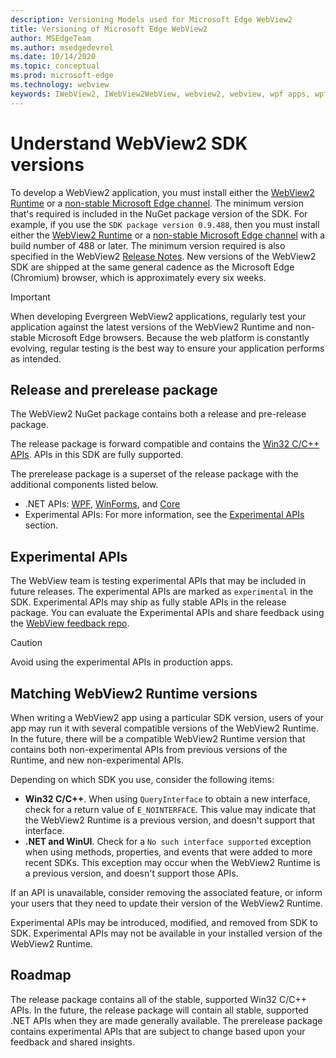 ```yaml
---
description: Versioning Models used for Microsoft Edge WebView2
title: Versioning of Microsoft Edge WebView2
author: MSEdgeTeam
ms.author: msedgedevrel
ms.date: 10/14/2020
ms.topic: conceptual
ms.prod: microsoft-edge
ms.technology: webview
keywords: IWebView2, IWebView2WebView, webview2, webview, wpf apps, wpf, edge, ICoreWebView2, ICoreWebView2Host, browser control, edge html
---
```


# Understand WebView2 SDK versions  

To develop a WebView2 application, you must install either the [WebView2 Runtime](https://developer.microsoft.com/microsoft-edge/webview2/) or a [non-stable Microsoft Edge channel](https://www.microsoftedgeinsider.com/en-us/download).  The minimum version that's required is included in the NuGet package version of the SDK.  For example, if you use the `SDK package version 0.9.488`, then you must install either the [WebView2 Runtime](https://developer.microsoft.com/microsoft-edge/webview2/) or a [non-stable Microsoft Edge channel](https://www.microsoftedgeinsider.com/en-us/download) with a build number of 488 or later.  The minimum version required is also specified in the WebView2 [Release Notes][Releasenotes]. New versions of the WebView2 SDK are shipped at the same general cadence as the Microsoft Edge (Chromium) browser, which is approximately every six weeks.  

> [!IMPORTANT]
> When developing Evergreen WebView2 applications, regularly test your application against the latest versions of the WebView2 Runtime and non-stable Microsoft Edge browsers. Because the web platform is constantly evolving, regular testing is the best way to ensure your application performs as intended.

## Release and prerelease package  

The WebView2 NuGet package contains both a release and pre-release package.

The release package is forward compatible and contains the [Win32 C/C++ APIs][ReferenceWin32]. APIs in this SDK are fully supported.  

The prerelease package is a superset of the release package with the additional components listed below.  

*   .NET APIs: [WPF][DotnetMicrosoftWebWebview2WpfNamespace], [WinForms][DotnetMicrosoftWebWebview2WinformsNamespace], and [Core][DotnetMicrosoftWebWebview2CoreNamespace]  
*   Experimental APIs:  For more information, see the [Experimental APIs](#experimental-apis) section.  


## Experimental APIs  

The WebView team is testing experimental APIs that may be included in future releases.  The experimental APIs are marked as `experimental` in the SDK.  Experimental APIs may ship as fully stable APIs in the release package. You can evaluate the Experimental APIs and share feedback using the [WebView feedback repo][GithubMicrosoftedgeWebviewfeedback].  

> [!CAUTION]
> Avoid using the experimental APIs in production apps.  

## Matching WebView2 Runtime versions  

When writing a WebView2 app using a particular SDK version, users of your app may run it with several compatible versions of the WebView2 Runtime.  In the future, there will be a compatible WebView2 Runtime version that contains both non-experimental APIs from previous versions of the Runtime, and new non-experimental APIs.    

Depending on which SDK you use, consider the following items: 

*   **Win32 C/C++**. When using `QueryInterface` to obtain a new interface, check for a return value of `E_NOINTERFACE`. This value may indicate that the WebView2 Runtime is a previous version, and doesn't support that interface.  
*   **.NET and WinUI**. Check for a `No such interface supported` exception when using methods, properties, and events that were added to more recent SDKs. This exception may occur when the WebView2 Runtime is a previous version, and doesn't support those APIs.  

If an API is unavailable, consider removing the associated feature, or inform your users that they need to update their version of the WebView2 Runtime.  

Experimental APIs may be introduced, modified, and removed from SDK to SDK.  Experimental APIs may not be available in your installed version of the WebView2 Runtime.  

## Roadmap  

The release package contains all of the stable, supported Win32 C/C++ APIs.  In the future, the release package will contain all stable, supported .NET APIs when they are made generally available.  The prerelease package contains experimental APIs that are subject to change based upon your feedback and shared insights.  

<!--## Versioning  

After you have used a particular version of the SDK to build your app, your app may end up running with an older or newer version of installed browser binaries.  Until version 1.0.0.0 of WebView2 there may be breaking changes during updates that prevent your SDK from working with different versions of installed browser binaries.  After version 1.0.0.0, different versions of the SDK may work with different versions of the installed browser by using the following best practices.  

1.  To account for breaking changes to the API be sure to check for failure when requesting the DLL export `CreateCoreWebView2Environment` and when running `QueryInterface` on any `CoreWebView2` object.  A return value of `E_NOINTERFACE` indicates that the SDK is not compatible with the Microsoft Edge browser binaries.  
1.  Checking for failure from `QueryInterface` also accounts for cases where the SDK is newer than the version of the Microsoft Edge browser and your app attempts to use an interface of which the Microsoft Edge browser is unaware.  

1.  When an interface is unavailable, you may consider disabling the associated feature if possible, or otherwise informing your users to update their browsers.  -->  

<!--links -->

[DistributionEvergreenMode]: ./distribution.md#evergreen-distribution-mode "Evergreen distribution mode - Distribution of Applications using WebView2 | Microsoft Docs"  
[DotnetMicrosoftWebWebview2CoreNamespace]: /dotnet/api/microsoft.web.webview2.core "Microsoft.Web.WebView2.Core Namespace | Microsoft Docs"
[DotnetMicrosoftWebWebview2WpfNamespace]: /dotnet/api/microsoft.web.webview2.wpf "Microsoft.Web.WebView2.Wpf Namespace | Microsoft Docs"
[DotnetMicrosoftWebWebview2WinformsNamespace]: /dotnet/api/microsoft.web.webview2.winforms "Microsoft.Web.WebView2.WinForms Namespace | Microsoft Docs"
[ReferenceWin32]: /microsoft-edge/webview2/reference/win32 "WebView2 Win32 C++ Reference | Microsoft Docs"  
[Releasenotes]: ../releasenotes.md "Release notes for WebView2 SDK | Microsoft Docs"  

[DeployedgeChannels]: /deployedge/microsoft-edge-channels "Overview of the Microsoft Edge channels | Microsoft Docs"  

[GithubMicrosoftedgeWebviewfeedback]: https://github.com/MicrosoftEdge/WebViewFeedback "WebView Feedback - MicrosoftEdge/WebViewFeedback | GitHub"  
